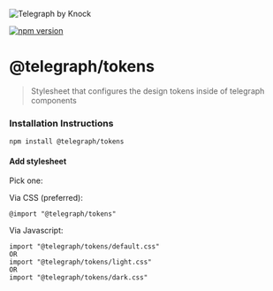 ![Telegraph by Knock](https://github.com/knocklabs/telegraph/assets/29106675/9b5022e3-b02c-4582-ba57-3d6171e45e44)

[![npm version](https://img.shields.io/npm/v/@telegraph/tokens.svg)](https://www.npmjs.com/package/@telegraph/tokens)

# @telegraph/tokens
> Stylesheet that configures the design tokens inside of telegraph components


### Installation Instructions

```
npm install @telegraph/tokens
```


#### Add stylesheet
Pick one:

Via CSS (preferred):
```
@import "@telegraph/tokens"
```

Via Javascript:
```
import "@telegraph/tokens/default.css"
OR
import "@telegraph/tokens/light.css"
OR
import "@telegraph/tokens/dark.css"
```

